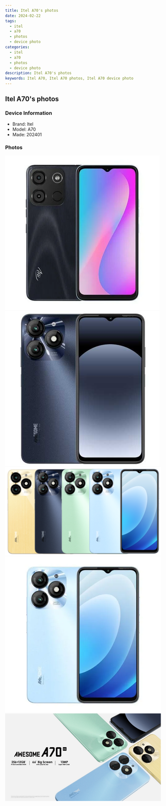 ```yaml
---
title: Itel A70's photos
date: 2024-02-22
tags: 
  - itel
  - a70
  - photos
  - device photo
categories: 
  - itel
  - a70
  - photos
  - device photo
description: Itel A70's photos
keywords: Itel A70, Itel A70 photos, Itel A70 device photo
---
```


## Itel A70's photos

### Device Information

- Brand: Itel
- Model: A70
- Made: 202401

### Photos

![/images/best-assets/devices/itel/itel-a70/1.jpg](/images/best-assets/devices/itel/itel-a70/1.jpg)
![/images/best-assets/devices/itel/itel-a70/2.jpg](/images/best-assets/devices/itel/itel-a70/2.jpg)
![/images/best-assets/devices/itel/itel-a70/3.jpg](/images/best-assets/devices/itel/itel-a70/3.jpg)
![/images/best-assets/devices/itel/itel-a70/4.jpg](/images/best-assets/devices/itel/itel-a70/4.jpg)
![/images/best-assets/devices/itel/itel-a70/5.jpg](/images/best-assets/devices/itel/itel-a70/5.jpg)
